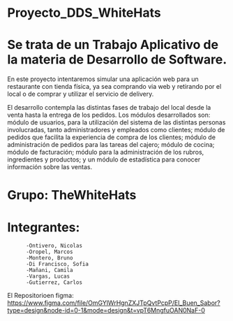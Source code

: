 # Proyecto_DDS_WhiteHats

# Se trata de un Trabajo Aplicativo de la materia de Desarrollo de Software.

En este proyecto intentaremos simular una aplicación web para un restaurante con tienda física, ya sea comprando via web y retirando por el local o de comprar y utilizar el servicio de delivery.

El desarrollo contempla las distintas fases de trabajo del local desde la venta hasta la entrega de los pedidos. Los módulos desarrollados son: módulo de usuarios, para la utilización del sistema de las distintas personas involucradas, tanto administradores y empleados como clientes; módulo de pedidos que facilita la experiencia de compra de los clientes; módulo de administración de pedidos para las tareas del cajero; módulo de cocina; módulo de facturación; módulo para la administración de los rubros, ingredientes y productos; y un módulo de estadística para conocer información sobre las ventas.

# Grupo: TheWhiteHats
# Integrantes: 
          -Ontivero, Nicolas
          -Oropel, Marcos
          -Montero, Bruno
          -Di Francisco, Sofia
          -Mañani, Camila
          -Vargas, Lucas
          -Gutierrez, Carlos
          
El Repositorioen figma: https://www.figma.com/file/OmGYlWrHgnZXJTpQvtPcpP/El_Buen_Sabor?type=design&node-id=0-1&mode=design&t=vpT6MngfuOAN0NaF-0

